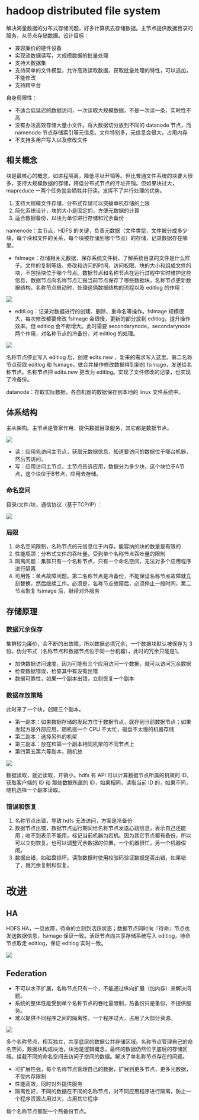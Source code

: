# hadoop distributed file system

解决海量数据的分布式存储问题，好多计算机去存储数据。主节点提供数据目录的服务，从节点存储数据。设计目标：

- 兼容廉价的硬件设备
- 实现流数据读写，大规模数据的批量处理
- 支持大数据集
- 支持简单的文件模型，允许高效读取数据，获取批量处理的特性，可以追加，不能修改
- 支持跨平台

自身局限性：

- 不适合低延迟的数据访问，一次读取大规模数据，不是一次读一条，实时性不高
- 没有办法高效存储大量小文件。将大数据切分放到不同的 datanode 节点，而 namenode 节点存储索引等元信息。文件特别多，元信息会很大，占用内存
- 不支持多用户写入以及修改文件

## 相关概念

块是最核心的概念，如进程隔离，降低寻址开销等。但比普通文件系统的块要大很多，支持大规模数据的存储，降低分布式节点的寻址开销。但如果块过大，mapreduce 一两个任务就会牺牲并行读，发挥不了并行处理的优势。

1. 支持大规模文件存储，分布式存储可以突破单机存储的上限
2. 简化系统设计，块的大小是固定的，方便元数据的计算
3. 适合数据备份，以块为单位进行存储和冗余备份

namenode：主节点，HDFS 的关键，负责元数据（文件类型，文件被分成多少块，每个块和文件的关系，每个块被存储到哪个节点）的存储，记录数据存在哪里。

- fsImage：存储相关元数据，保存系统文件树，了解系统目录的文件是什么样子。文件的复制等级、修改和访问的时间、访问权限、块的大小和组成文件的块，不包括块位于哪个节点。数据节点和名称节点在运行过程中实时维护这些信息，数据节点向名称节点汇报当前节点保存了哪些数据块，名称节点更新数据结构。名称节点启动时，处理这俩数据结构的流程以及 editlog 的作用：

![](figure/fsimage-editlog.png)

- editLog：记录对数据进行的创建、删除、重命名等操作。fsImage 规模很大，每次修改都要修改 fsImage 会很慢，更新的部分放到 editlog，提升操作效率。但 editlog 会不断增大。此时需要 secondarynode，secondarynode 两个作用，对名称节点的冷备份，对 editlog 的处理。

![](figure/editlog-1.png)

名称节点停止写入 editlog 后，创建 edits.new ，新来的需求写入这里。第二名称节点获取 editlog 和 fsimage，做合并操作修改数据得到新的 fsimage，发送给名称节点。名称节点把 edits.new 更改为 editlog。实现了文件修改的记录，也实现了冷备份。

datanode：存取实际数据，各自机器的数据保存到本地的 linux 文件系统中。

## 体系结构

主从架构。主节点是管家作用，提供数据目录服务，其它都是数据节点。

![](figure/hdfs.png)

- 读：应用先访问主节点，获取元数据信息，知道要访问的数据位于哪台机器，然后去访问。
- 写：应用访问主节点，主节点告诉应用，数据分为多少块，这个块位于A节点，这个块位于B节点，应用去存储。

### 命名空间

目录/文件/块，通信协议（基于TCP/IP）：

![](figure/hdfs-commu.png)

### 局限

1. 命名空间限制，名称节点的元信息位于内存，能容纳的块的数量是有限的
2. 性能瓶颈：分布式文件的吞吐量，受到单个名称节点吞吐量的限制
3. 隔离问题：集群只有一个名称节点，只有一个命名空间，无法对多个应用程序进行隔离
4. 可用性：单点故障问题。第二名称节点是冷备份，不能保证名称节点故障就立刻替换，然后继续工作。必须是，名称节点故障后，必须停止一段时间，第二节点恢复 fsimage 后，继续对外服务

## 存储原理

### 数据冗余保存

集群较为廉价，会不断的出故障，所以数据必须冗余，一个数据块默认被保存为 3 份。伪分布式（名称节点和数据节点位于同一台机器），此时的冗余只能是1。
- 加快数据访问速度，因为可能有三个应用访问一个数据，就可以访问冗余数据
- 检查数据错误，检查其中有没有出错
- 数据可靠性，如果一个副本出错，立刻恢复一个副本

### 数据存放策略

此时来了一个块，创建三个副本。

- 第一副本：如果数据存储的发起方位于数据节点，就存到当前数据节点；如果发起方是外部应用，随机挑一个 CPU 不太忙，磁盘不太慢的机器存储
- 第二副本：选择另外的机架
- 第三副本：放在和第一个副本相同机架的不同节点上
- 第四第五第六等副本，随机放

![](figure/hdfs-save.png)

数据读取，就近读取，开销小。hdfs 有 API 可以计算数据节点所属的机架的 ID，获取客户端的 ID 和 那些数据所属的 ID，如果相同，读取当前 ID 的，如果不同，随机选择一个副本读取。

### 错误和恢复

1. 名称节点出错，导致 hdfs 无法访问，方案是冷备份
2. 数据节点出错，数据节点运行期间给名称节点发送心跳信息，表示自己还能用；收不到表示不能用，标记当前机器为宕机。因为其它节点都有备份，所以可以立刻恢复。也可以调整冗余数据的位置，一个机器很忙，另一个机器佷闲。
3. 数据出错，如磁盘损坏。读取数据时使用校验码验证数据是否出错，如果错了，就冗余复制和恢复。

# 改进

## HA

HDFS HA，一旦故障，待命的立刻到活跃状态；数据节点同时向『待命』节点也发送数据信息，fsimage 保证一致。活跃节点向共享存储系统写入 editlog，待命节点取走 editlog，保证 editlog 实时一致。

![](figure/hdfs-ha.png)

## Federation

- 不可以水平扩展，名称节点只有一个，不能通过纵向扩展（加内存）来解决问题。
- 系统的整体性能受到单个名称节点的吞吐量限制，热备份只是备份，不提供服务。
- 难以提供不同程序之间的隔离性，一个程序过大，占用了大部分资源。

![](figure/hdfs-multi-namenode.png)

多个名称节点，相互独立，共享底层的数据公共存储区域。名称节点管理自己的命名空间，数据块构成块池，块池是逻辑概念，最终的数据仍然位于底层的存储区域。挂载不同的命名空间去访问子空间的数据。解决了单名称节点存在的问题。

- 可扩展性强，每个名称节点管理自己的数据，扩展到更多节点，更多元数据，不受内存限制
- 性能高效，同时对外提供服务
- 隔离性好，不同的数据在不同的名称节点，对不同应用程序进行隔离，防止一个程序资源占用过大，占用其它程序

每个名称节点都配一个热备份节点。